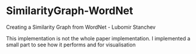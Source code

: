 # SimilarityGraph-WordNet
Creating a Similarity Graph from WordNet - Lubomir Stanchev 

This implementation is not the whole paper implementation. I implemented a small part to see how it performs and for visualisation
